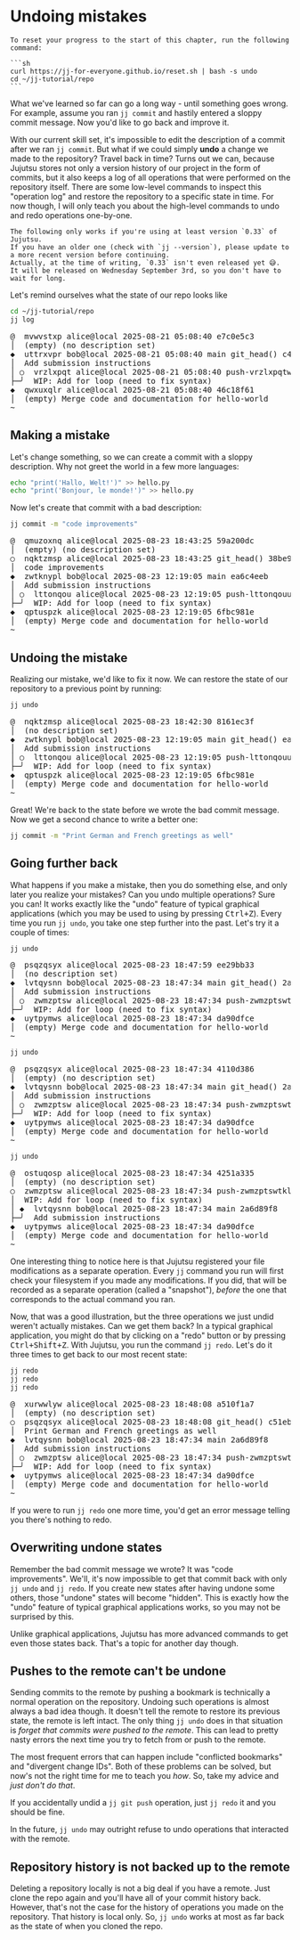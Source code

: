 # Undoing mistakes

````admonish reset title="Reset your progress" collapsible=true
To reset your progress to the start of this chapter, run the following command:

```sh
curl https://jj-for-everyone.github.io/reset.sh | bash -s undo
cd ~/jj-tutorial/repo
```
````

What we've learned so far can go a long way - until something goes wrong.
For example, assume you ran `jj commit` and hastily entered a sloppy commit message.
Now you'd like to go back and improve it.

With our current skill set, it's impossible to edit the description of a commit after we ran `jj commit`.
But what if we could simply **undo** a change we made to the repository?
Travel back in time?
Turns out we can, because Jujutsu stores not only a version history of our project in the form of commits, but it also keeps a log of all operations that were performed on the repository itself.
There are some low-level commands to inspect this "operation log" and restore the repository to a specific state in time.
For now though, I will only teach you about the high-level commands to undo and redo operations one-by-one.

```admonish warning title="This chapter requires Jujutsu v0.33"
The following only works if you're using at least version `0.33` of Jujutsu.
If you have an older one (check with `jj --version`), please update to a more recent version before continuing.
Actually, at the time of writing, `0.33` isn't even released yet 😅.
It will be released on Wednesday September 3rd, so you don't have to wait for long.
```

Let's remind ourselves what the state of our repo looks like

```sh
cd ~/jj-tutorial/repo
jj log
```

<!-- generated by aha script -->
<pre class="aha">
<span class="bold "></span><span class="bold green ">@</span>  <span class="bold "></span><span class="bold highlighted purple ">m</span><span class="bold highlighted dimgray ">vwvstxp</span><span class="bold "> </span><span class="bold yellow ">alice@local</span><span class="bold "> </span><span class="bold highlighted cyan ">2025-08-21 05:08:40</span><span class="bold "> </span><span class="bold highlighted blue ">e7</span><span class="bold highlighted dimgray ">c0e5c3</span><span class="bold "></span>
│  <span class="bold "></span><span class="bold highlighted green ">(empty)</span><span class="bold "> </span><span class="bold highlighted green ">(no description set)</span><span class="bold "></span>
<span class="bold "></span><span class="bold highlighted cyan ">◆</span>  <span class="bold "></span><span class="bold purple ">u</span><span class="highlighted dimgray ">ttrxvpr</span> <span class="yellow ">bob@local</span> <span class="cyan ">2025-08-21 05:08:40</span> <span class="purple ">main</span> <span class="green ">git_head()</span> <span class="bold "></span><span class="bold blue ">c</span><span class="highlighted dimgray ">43f2325</span>
│  Add submission instructions
│ ○  <span class="bold "></span><span class="bold purple ">v</span><span class="highlighted dimgray ">rzlxpqt</span> <span class="yellow ">alice@local</span> <span class="cyan ">2025-08-21 05:08:40</span> <span class="purple ">push-vrzlxpqtwosl</span> <span class="bold "></span><span class="bold blue ">e2</span><span class="highlighted dimgray ">1774c2</span>
├─╯  WIP: Add for loop (need to fix syntax)
<span class="bold "></span><span class="bold highlighted cyan ">◆</span>  <span class="bold "></span><span class="bold purple ">q</span><span class="highlighted dimgray ">wxuxqlr</span> <span class="yellow ">alice@local</span> <span class="cyan ">2025-08-21 05:08:40</span> <span class="bold "></span><span class="bold blue ">4</span><span class="highlighted dimgray ">6c18f61</span>
│  <span class="green ">(empty)</span> Merge code and documentation for hello-world
~
</pre>

## Making a mistake

Let's change something, so we can create a commit with a sloppy description.
Why not greet the world in a few more languages:

```sh
echo "print('Hallo, Welt!')" >> hello.py
echo "print('Bonjour, le monde!')" >> hello.py
```

Now let's create that commit with a bad description:

```sh
jj commit -m "code improvements"
```

<!-- generated by aha script -->
<pre class="aha">
<span class="bold "></span><span class="bold green ">@</span>  <span class="bold "></span><span class="bold highlighted purple ">qm</span><span class="bold highlighted dimgray ">uzoxnq</span><span class="bold "> </span><span class="bold yellow ">alice@local</span><span class="bold "> </span><span class="bold highlighted cyan ">2025-08-23 18:43:25</span><span class="bold "> </span><span class="bold highlighted blue ">5</span><span class="bold highlighted dimgray ">9a200dc</span><span class="bold "></span>
│  <span class="bold "></span><span class="bold highlighted green ">(empty)</span><span class="bold "> </span><span class="bold highlighted green ">(no description set)</span><span class="bold "></span>
○  <span class="bold "></span><span class="bold purple ">n</span><span class="highlighted dimgray ">qktzmsp</span> <span class="yellow ">alice@local</span> <span class="cyan ">2025-08-23 18:43:25</span> <span class="green ">git_head()</span> <span class="bold "></span><span class="bold blue ">3</span><span class="highlighted dimgray ">8be9036</span>
│  code improvements
<span class="bold "></span><span class="bold highlighted cyan ">◆</span>  <span class="bold "></span><span class="bold purple ">z</span><span class="highlighted dimgray ">wtknypl</span> <span class="yellow ">bob@local</span> <span class="cyan ">2025-08-23 12:19:05</span> <span class="purple ">main</span> <span class="bold "></span><span class="bold blue ">e</span><span class="highlighted dimgray ">a6c4eeb</span>
│  Add submission instructions
│ ○  <span class="bold "></span><span class="bold purple ">l</span><span class="highlighted dimgray ">ttonqou</span> <span class="yellow ">alice@local</span> <span class="cyan ">2025-08-23 12:19:05</span> <span class="purple ">push-lttonqouuwuo</span> <span class="bold "></span><span class="bold blue ">1</span><span class="highlighted dimgray ">ebfde14</span>
├─╯  WIP: Add for loop (need to fix syntax)
<span class="bold "></span><span class="bold highlighted cyan ">◆</span>  <span class="bold "></span><span class="bold purple ">qp</span><span class="highlighted dimgray ">tuspzk</span> <span class="yellow ">alice@local</span> <span class="cyan ">2025-08-23 12:19:05</span> <span class="bold "></span><span class="bold blue ">6</span><span class="highlighted dimgray ">fbc981e</span>
│  <span class="green ">(empty)</span> Merge code and documentation for hello-world
~
</pre>

## Undoing the mistake

Realizing our mistake, we'd like to fix it now.
We can restore the state of our repository to a previous point by running:

```sh
jj undo
```

<!-- generated by aha script -->
<pre class="aha">
<span class="bold "></span><span class="bold green ">@</span>  <span class="bold "></span><span class="bold highlighted purple ">n</span><span class="bold highlighted dimgray ">qktzmsp</span><span class="bold "> </span><span class="bold yellow ">alice@local</span><span class="bold "> </span><span class="bold highlighted cyan ">2025-08-23 18:42:30</span><span class="bold "> </span><span class="bold highlighted blue ">8</span><span class="bold highlighted dimgray ">161ec3f</span><span class="bold "></span>
│  <span class="bold "></span><span class="bold yellow ">(no description set)</span><span class="bold "></span>
<span class="bold "></span><span class="bold highlighted cyan ">◆</span>  <span class="bold "></span><span class="bold purple ">z</span><span class="highlighted dimgray ">wtknypl</span> <span class="yellow ">bob@local</span> <span class="cyan ">2025-08-23 12:19:05</span> <span class="purple ">main</span> <span class="green ">git_head()</span> <span class="bold "></span><span class="bold blue ">e</span><span class="highlighted dimgray ">a6c4eeb</span>
│  Add submission instructions
│ ○  <span class="bold "></span><span class="bold purple ">l</span><span class="highlighted dimgray ">ttonqou</span> <span class="yellow ">alice@local</span> <span class="cyan ">2025-08-23 12:19:05</span> <span class="purple ">push-lttonqouuwuo</span> <span class="bold "></span><span class="bold blue ">1</span><span class="highlighted dimgray ">ebfde14</span>
├─╯  WIP: Add for loop (need to fix syntax)
<span class="bold "></span><span class="bold highlighted cyan ">◆</span>  <span class="bold "></span><span class="bold purple ">q</span><span class="highlighted dimgray ">ptuspzk</span> <span class="yellow ">alice@local</span> <span class="cyan ">2025-08-23 12:19:05</span> <span class="bold "></span><span class="bold blue ">6</span><span class="highlighted dimgray ">fbc981e</span>
│  <span class="green ">(empty)</span> Merge code and documentation for hello-world
~
</pre>

Great!
We're back to the state before we wrote the bad commit message.
Now we get a second chance to write a better one:

```sh
jj commit -m "Print German and French greetings as well"
```

## Going further back

What happens if you make a mistake, then you do something else, and only later you realize your mistakes?
Can you undo multiple operations?
Sure you can!
It works exactly like the "undo" feature of typical graphical applications (which you may be used to using by pressing <kbd>Ctrl+Z</kbd>).
Every time you run `jj undo`, you take one step further into the past.
Let's try it a couple of times:

```sh
jj undo
```

<!-- generated by aha script -->
<pre class="aha">
<span class="bold "></span><span class="bold green ">@</span>  <span class="bold "></span><span class="bold highlighted purple ">p</span><span class="bold highlighted dimgray ">sqzqsyx</span><span class="bold "> </span><span class="bold yellow ">alice@local</span><span class="bold "> </span><span class="bold highlighted cyan ">2025-08-23 18:47:59</span><span class="bold "> </span><span class="bold highlighted blue ">e</span><span class="bold highlighted dimgray ">e29bb33</span><span class="bold "></span>
│  <span class="bold "></span><span class="bold yellow ">(no description set)</span><span class="bold "></span>
<span class="bold "></span><span class="bold highlighted cyan ">◆</span>  <span class="bold "></span><span class="bold purple ">l</span><span class="highlighted dimgray ">vtqysnn</span> <span class="yellow ">bob@local</span> <span class="cyan ">2025-08-23 18:47:34</span> <span class="purple ">main</span> <span class="green ">git_head()</span> <span class="bold "></span><span class="bold blue ">2</span><span class="highlighted dimgray ">a6d89f8</span>
│  Add submission instructions
│ ○  <span class="bold "></span><span class="bold purple ">z</span><span class="highlighted dimgray ">wmzptsw</span> <span class="yellow ">alice@local</span> <span class="cyan ">2025-08-23 18:47:34</span> <span class="purple ">push-zwmzptswtkly</span> <span class="bold "></span><span class="bold blue ">7</span><span class="highlighted dimgray ">3c28593</span>
├─╯  WIP: Add for loop (need to fix syntax)
<span class="bold "></span><span class="bold highlighted cyan ">◆</span>  <span class="bold "></span><span class="bold purple ">u</span><span class="highlighted dimgray ">ytpymws</span> <span class="yellow ">alice@local</span> <span class="cyan ">2025-08-23 18:47:34</span> <span class="bold "></span><span class="bold blue ">d</span><span class="highlighted dimgray ">a90dfce</span>
│  <span class="green ">(empty)</span> Merge code and documentation for hello-world
~
</pre>

```sh
jj undo
```

<!-- generated by aha script -->
<pre class="aha">
<span class="bold "></span><span class="bold green ">@</span>  <span class="bold "></span><span class="bold highlighted purple ">p</span><span class="bold highlighted dimgray ">sqzqsyx</span><span class="bold "> </span><span class="bold yellow ">alice@local</span><span class="bold "> </span><span class="bold highlighted cyan ">2025-08-23 18:47:34</span><span class="bold "> </span><span class="bold highlighted blue ">4</span><span class="bold highlighted dimgray ">110d386</span><span class="bold "></span>
│  <span class="bold "></span><span class="bold highlighted green ">(empty)</span><span class="bold "> </span><span class="bold highlighted green ">(no description set)</span><span class="bold "></span>
<span class="bold "></span><span class="bold highlighted cyan ">◆</span>  <span class="bold "></span><span class="bold purple ">l</span><span class="highlighted dimgray ">vtqysnn</span> <span class="yellow ">bob@local</span> <span class="cyan ">2025-08-23 18:47:34</span> <span class="purple ">main</span> <span class="green ">git_head()</span> <span class="bold "></span><span class="bold blue ">2</span><span class="highlighted dimgray ">a6d89f8</span>
│  Add submission instructions
│ ○  <span class="bold "></span><span class="bold purple ">z</span><span class="highlighted dimgray ">wmzptsw</span> <span class="yellow ">alice@local</span> <span class="cyan ">2025-08-23 18:47:34</span> <span class="purple ">push-zwmzptswtkly</span> <span class="bold "></span><span class="bold blue ">7</span><span class="highlighted dimgray ">3c28593</span>
├─╯  WIP: Add for loop (need to fix syntax)
<span class="bold "></span><span class="bold highlighted cyan ">◆</span>  <span class="bold "></span><span class="bold purple ">u</span><span class="highlighted dimgray ">ytpymws</span> <span class="yellow ">alice@local</span> <span class="cyan ">2025-08-23 18:47:34</span> <span class="bold "></span><span class="bold blue ">d</span><span class="highlighted dimgray ">a90dfce</span>
│  <span class="green ">(empty)</span> Merge code and documentation for hello-world
~
</pre>

```sh
jj undo
```

<!-- generated by aha script -->
<pre class="aha">
<span class="bold "></span><span class="bold green ">@</span>  <span class="bold "></span><span class="bold highlighted purple ">o</span><span class="bold highlighted dimgray ">stuqosp</span><span class="bold "> </span><span class="bold yellow ">alice@local</span><span class="bold "> </span><span class="bold highlighted cyan ">2025-08-23 18:47:34</span><span class="bold "> </span><span class="bold highlighted blue ">4</span><span class="bold highlighted dimgray ">251a335</span><span class="bold "></span>
│  <span class="bold "></span><span class="bold highlighted green ">(empty)</span><span class="bold "> </span><span class="bold highlighted green ">(no description set)</span><span class="bold "></span>
○  <span class="bold "></span><span class="bold purple ">z</span><span class="highlighted dimgray ">wmzptsw</span> <span class="yellow ">alice@local</span> <span class="cyan ">2025-08-23 18:47:34</span> <span class="purple ">push-zwmzptswtkly</span> <span class="green ">git_head()</span> <span class="bold "></span><span class="bold blue ">7</span><span class="highlighted dimgray ">3c28593</span>
│  WIP: Add for loop (need to fix syntax)
│ <span class="bold "></span><span class="bold highlighted cyan ">◆</span>  <span class="bold "></span><span class="bold purple ">l</span><span class="highlighted dimgray ">vtqysnn</span> <span class="yellow ">bob@local</span> <span class="cyan ">2025-08-23 18:47:34</span> <span class="purple ">main</span> <span class="bold "></span><span class="bold blue ">2</span><span class="highlighted dimgray ">a6d89f8</span>
├─╯  Add submission instructions
<span class="bold "></span><span class="bold highlighted cyan ">◆</span>  <span class="bold "></span><span class="bold purple ">u</span><span class="highlighted dimgray ">ytpymws</span> <span class="yellow ">alice@local</span> <span class="cyan ">2025-08-23 18:47:34</span> <span class="bold "></span><span class="bold blue ">d</span><span class="highlighted dimgray ">a90dfce</span>
│  <span class="green ">(empty)</span> Merge code and documentation for hello-world
~
</pre>

One interesting thing to notice here is that Jujutsu registered your file modifications as a separate operation.
Every `jj` command you run will first check your filesystem if you made any modifications.
If you did, that will be recorded as a separate operation (called a "snapshot"), _before_ the one that corresponds to the actual command you ran.

Now, that was a good illustration, but the three operations we just undid weren't actually mistakes.
Can we get them back?
In a typical graphical application, you might do that by clicking on a "redo" button or by pressing <kbd>Ctrl+Shift+Z</kbd>.
With Jujutsu, you run the command `jj redo`.
Let's do it three times to get back to our most recent state:

```sh
jj redo
jj redo
jj redo
```

<!-- generated by aha script -->
<pre class="aha">
<span class="bold "></span><span class="bold green ">@</span>  <span class="bold "></span><span class="bold highlighted purple ">x</span><span class="bold highlighted dimgray ">urwwlyw</span><span class="bold "> </span><span class="bold yellow ">alice@local</span><span class="bold "> </span><span class="bold highlighted cyan ">2025-08-23 18:48:08</span><span class="bold "> </span><span class="bold highlighted blue ">a</span><span class="bold highlighted dimgray ">510f1a7</span><span class="bold "></span>
│  <span class="bold "></span><span class="bold highlighted green ">(empty)</span><span class="bold "> </span><span class="bold highlighted green ">(no description set)</span><span class="bold "></span>
○  <span class="bold "></span><span class="bold purple ">p</span><span class="highlighted dimgray ">sqzqsyx</span> <span class="yellow ">alice@local</span> <span class="cyan ">2025-08-23 18:48:08</span> <span class="green ">git_head()</span> <span class="bold "></span><span class="bold blue ">c</span><span class="highlighted dimgray ">51eb57e</span>
│  Print German and French greetings as well
<span class="bold "></span><span class="bold highlighted cyan ">◆</span>  <span class="bold "></span><span class="bold purple ">l</span><span class="highlighted dimgray ">vtqysnn</span> <span class="yellow ">bob@local</span> <span class="cyan ">2025-08-23 18:47:34</span> <span class="purple ">main</span> <span class="bold "></span><span class="bold blue ">2</span><span class="highlighted dimgray ">a6d89f8</span>
│  Add submission instructions
│ ○  <span class="bold "></span><span class="bold purple ">z</span><span class="highlighted dimgray ">wmzptsw</span> <span class="yellow ">alice@local</span> <span class="cyan ">2025-08-23 18:47:34</span> <span class="purple ">push-zwmzptswtkly</span> <span class="bold "></span><span class="bold blue ">7</span><span class="highlighted dimgray ">3c28593</span>
├─╯  WIP: Add for loop (need to fix syntax)
<span class="bold "></span><span class="bold highlighted cyan ">◆</span>  <span class="bold "></span><span class="bold purple ">u</span><span class="highlighted dimgray ">ytpymws</span> <span class="yellow ">alice@local</span> <span class="cyan ">2025-08-23 18:47:34</span> <span class="bold "></span><span class="bold blue ">d</span><span class="highlighted dimgray ">a90dfce</span>
│  <span class="green ">(empty)</span> Merge code and documentation for hello-world
~
</pre>

If you were to run `jj redo` one more time, you'd get an error message telling you there's nothing to redo.

## Overwriting undone states

Remember the bad commit message we wrote?
It was "code improvements".
We'll, it's now impossible to get that commit back with only `jj undo` and `jj redo`.
If you create new states after having undone some others, those "undone" states will become "hidden".
This is exactly how the "undo" feature of typical graphical applications works, so you may not be surprised by this.

Unlike graphical applications, Jujutsu has more advanced commands to get even those states back.
That's a topic for another day though.

## Pushes to the remote can't be undone

Sending commits to the remote by pushing a bookmark is technically a normal operation on the repository.
Undoing such operations is almost always a bad idea though.
It doesn't tell the remote to restore its previous state, the remote is left intact.
The only thing `jj undo` does in that situation is _forget that commits were pushed to the remote_.
This can lead to pretty nasty errors the next time you try to fetch from or push to the remote.

The most frequent errors that can happen include "conflicted bookmarks" and "divergent change IDs".
Both of these problems can be solved, but now's not the right time for me to teach you _how_.
So, take my advice and _just don't do that_.

If you accidentally undid a `jj git push` operation, just `jj redo` it and you should be fine.

In the future, `jj undo` may outright refuse to undo operations that interacted with the remote.

## Repository history is not backed up to the remote

Deleting a repository locally is not a big deal if you have a remote.
Just clone the repo again and you'll have all of your commit history back.
However, that's not the case for the history of operations you made on the repository.
That history is local only.
So, `jj undo` works at most as far back as the state of when you cloned the repo.
